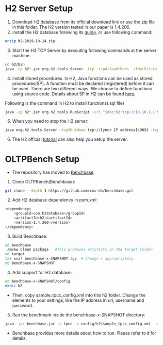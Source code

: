 H2 Server Setup
====

1. Download H2 database from its official [download](http://www.h2database.com/html/download-archive.html) link or use the zip file in this folder. The H2 version tested in our paper is 1.4.200.
2. Install the H2 database following its [guide](http://www.h2database.com/html/installation.html), or use following command:
```bash
unzip h2-2019-10-14.zip
```
3. Start the H2 TCP Server by executing following commands at the server machine:
```bash
cd h2/bin
java -cp h2*.jar org.h2.tools.Server -tcp -tcpAllowOthers -ifNotExists -tcpPassword 'yourpassword' &
```
4. Install stored procedures. In H2, Java functions can be used as stored procedures(SP). A function must be declared (registered) before it can be used. There are two different ways. We choose to define functions using source code. Details about SP in H2 can be found [here](http://www.h2database.com/html/features.html#user_defined_functions). 

Following is the command in H2 to install functions(.sql file)
```bash
java -cp h2*.jar org.h2.tools.RunScript -url "jdbc:h2:tcp://10.10.1.1:9092/mem:benchbase;DB_CLOSE_DELAY=-1" -user [yourusername] -password [yourpassword] -script [.sql_filename]
```

5. When you need to stop the H2 server:
```bash
java org.h2.tools.Server -tcpShutdown tcp://[your IP address]:9092 -tcpPassword 'yourpassword'
```
6. The H2 official [tutorial](http://www.h2database.com/html/tutorial.html#using_server) can also help you setup the server.

OLTPBench Setup
====

* The repository has moved to [Benchbase](https://github.com/cmu-db/benchbase/tree/main).

1. Clone OLTPBench(Benchbase):
```bash
git clone --depth 1 https://github.com/cmu-db/benchbase.git
```

2. Add H2 database dependency in pom.xml:
```bash
<dependency>
    <groupId>com.h2database</groupId>
    <artifactId>h2</artifactId>
    <version>1.4.200</version>
</dependency>
```

3. Build Benchbase:
```bash
cd benchbase
./mvnw clean package   #This produces artifacts in the target folder
cd target
tar xvzf benchbase-x-SNAPSHOT.tgz  # Change x appropriately.
cd benchbase-x-SNAPSHOT
```

4. Add support for H2 database:
```bash
cd benchbase-x-SNAPSHOT/config
mkdir h2
```
* Then, copy sample_tpcc_config.xml into this h2 folder. Change the elements to your settings, like the IP address in url, username and password.

5. Run the benchmark inside the benchbase-x-SNAPSHOT directory:
```bash
java -jar benchbase.jar -b tpcc -c config/h2/sample_tpcc_config.xml --create=true --load=true --execute=true -d [output_file]
```
* Benchbase provides more details about how to run. Please refer to it for details.

